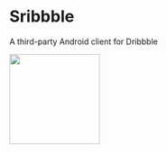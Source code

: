 # Sribbble
A third-party Android client for Dribbble

<a href="https://play.google.com/store/apps/details?id=com.sugarac.sribbble" alt="Download from Google Play">
  <img src="https://moodysequipment.com/wp-content/uploads/2017/01/google-play-logo.jpg" width=160>
</a>
